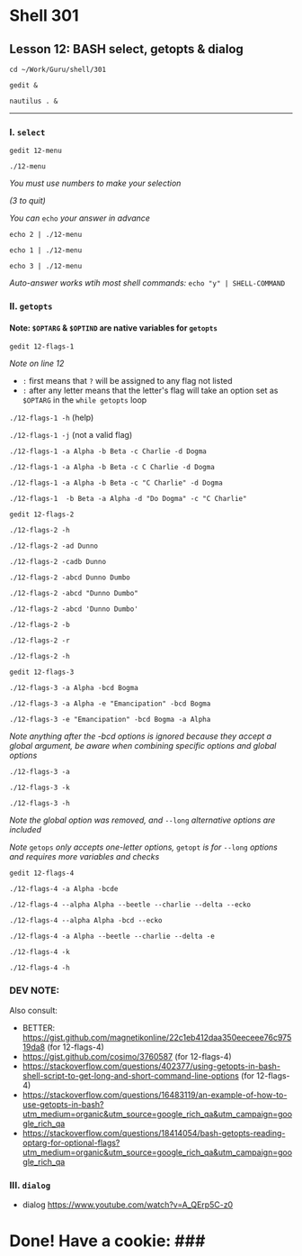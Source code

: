 # Shell 301
## Lesson 12: BASH select, getopts & dialog

`cd ~/Work/Guru/shell/301`

`gedit &`

`nautilus . &`
___

### I. `select`

`gedit 12-menu`

`./12-menu`

*You must use numbers to make your selection*

*(3 to quit)*

*You can* `echo` *your answer in advance*

`echo 2 | ./12-menu`

`echo 1 | ./12-menu`

`echo 3 | ./12-menu`

*Auto-answer works wtih most shell commands:* `echo "y" | SHELL-COMMAND`

### II. `getopts`

#### Note: `$OPTARG` & `$OPTIND` are native variables for `getopts`

`gedit 12-flags-1`

*Note on line 12*
- `:` first means that `?` will be assigned to any flag not listed
- `:` after any letter means that the letter's flag will take an option set as `$OPTARG` in the `while getopts` loop

`./12-flags-1 -h` (help)

`./12-flags-1 -j` (not a valid flag)

`./12-flags-1 -a Alpha -b Beta -c Charlie -d Dogma`

`./12-flags-1 -a Alpha -b Beta -c C Charlie -d Dogma`

`./12-flags-1 -a Alpha -b Beta -c "C Charlie" -d Dogma`

`./12-flags-1  -b Beta -a Alpha -d "Do Dogma" -c "C Charlie" `

`gedit 12-flags-2`

`./12-flags-2 -h`

`./12-flags-2 -ad Dunno`

`./12-flags-2 -cadb Dunno`

`./12-flags-2 -abcd Dunno Dumbo`

`./12-flags-2 -abcd "Dunno Dumbo"`

`./12-flags-2 -abcd 'Dunno Dumbo'`

`./12-flags-2 -b`

`./12-flags-2 -r`

`./12-flags-2 -h`

`gedit 12-flags-3`

`./12-flags-3 -a Alpha -bcd Bogma`

`./12-flags-3 -a Alpha -e "Emancipation" -bcd Bogma`

`./12-flags-3 -e "Emancipation" -bcd Bogma -a Alpha`

*Note anything after the -bcd options is ignored because they accept a global argument, be aware when combining specific options and global options*

`./12-flags-3 -a`

`./12-flags-3 -k`

`./12-flags-3 -h`

*Note the global option was removed, and* `--long` *alternative options are included*

*Note* `getops` *only accepts one-letter options,* `getopt` *is for* `--long` *options and requires more variables and checks*

`gedit 12-flags-4`

`./12-flags-4 -a Alpha -bcde`

`./12-flags-4 --alpha Alpha --beetle --charlie --delta --ecko`

`./12-flags-4 --alpha Alpha -bcd --ecko`

`./12-flags-4 -a Alpha --beetle --charlie --delta -e`

`./12-flags-4 -k`

`./12-flags-4 -h`

### DEV NOTE:
Also consult:
- BETTER: https://gist.github.com/magnetikonline/22c1eb412daa350eeceee76c97519da8 (for 12-flags-4)
- https://gist.github.com/cosimo/3760587 (for 12-flags-4)
- https://stackoverflow.com/questions/402377/using-getopts-in-bash-shell-script-to-get-long-and-short-command-line-options (for 12-flags-4)
- https://stackoverflow.com/questions/16483119/an-example-of-how-to-use-getopts-in-bash?utm_medium=organic&utm_source=google_rich_qa&utm_campaign=google_rich_qa
- https://stackoverflow.com/questions/18414054/bash-getopts-reading-optarg-for-optional-flags?utm_medium=organic&utm_source=google_rich_qa&utm_campaign=google_rich_qa

### III. `dialog`

- dialog https://www.youtube.com/watch?v=A_QErp5C-z0

# Done! Have a cookie: ### #


